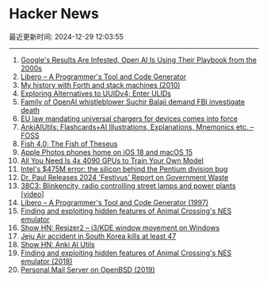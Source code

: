 # Hacker News

最近更新时间: 2024-12-29 12:03:55

--- 
1. [Google's Results Are Infested, Open AI Is Using Their Playbook from the 2000s](https://chuckwnelson.com/blog/google-search-results-infested-open-ai-using-google-playbook) 
2. [Libero – A Programmer's Tool and Code Generator](https://imatix-legacy.github.io/libero/index.htm) 
3. [My history with Forth and stack machines (2010)](https://yosefk.com/blog/my-history-with-forth-stack-machines.html) 
4. [Exploring Alternatives to UUIDv4; Enter ULIDs](https://jirevwe.github.io/exploring-alternatives-to-uuidv4-enter-ulids.html) 
5. [Family of OpenAI whistleblower Suchir Balaji demand FBI investigate death](https://www.theguardian.com/us-news/2024/dec/28/openai-whistleblower-suchir-balaji) 
6. [EU law mandating universal chargers for devices comes into force](https://www.france24.com/en/europe/20241228-eu-law-mandating-universal-chargers-for-devices-comes-into-force) 
7. [AnkiAIUtils: Flashcards+AI Illustrations, Explanations, Mnemonics etc. – FOSS](https://github.com/thiswillbeyourgithub/AnkiAIUtils) 
8. [Fish 4.0: The Fish of Theseus](https://fishshell.com/blog/rustport/) 
9. [Apple Photos phones home on iOS 18 and macOS 15](https://lapcatsoftware.com/articles/2024/12/3.html) 
10. [All You Need Is 4x 4090 GPUs to Train Your Own Model](https://sabareesh.com/posts/llm-rig/) 
11. [Intel's $475M error: the silicon behind the Pentium division bug](https://www.righto.com/2024/12/this-die-photo-of-pentium-shows.html) 
12. [Dr. Paul Releases 2024 'Festivus' Report on Government Waste](https://www.hsgac.senate.gov/media/reps/dr-paul-releases-2024-festivus-report-on-government-waste/) 
13. [38C3: Blinkencity, radio controlling street lamps and power plants [video]](https://media.ccc.de/v/38c3-blinkencity-radio-controlling-street-lamps-and-power-plants) 
14. [Libero – A Programmer's Tool and Code Generator (1997)](https://imatix-legacy.github.io/libero/index.htm) 
15. [Finding and exploiting hidden features of Animal Crossing's NES emulator](https://jamchamb.net/2018/07/11/animal-crossing-nes-emulator-hacks.html) 
16. [Show HN: Resizer2 – i3/KDE window movement on Windows](https://github.com/alvesvaren/resizer2) 
17. [Jeju Air accident in South Korea kills at least 47](https://www.bloomberg.com/news/articles/2024-12-29/plane-crashes-at-s-korea-airport-killing-at-least-23-yonhap) 
18. [Show HN: Anki AI Utils](https://github.com/thiswillbeyourgithub/AnkiAIUtils) 
19. [Finding and exploiting hidden features of Animal Crossing's NES emulator (2018)](https://jamchamb.net/2018/07/11/animal-crossing-nes-emulator-hacks.html) 
20. [Personal Mail Server on OpenBSD (2019)](https://nicolascarpi.github.io/openbsd/2019/04/03/openbsd-mail-server.html) 
